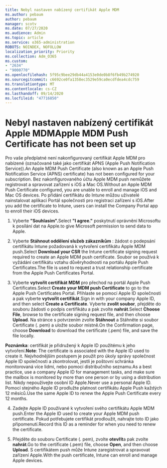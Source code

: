 ```yaml
---
title: Nebyl nastaven nabízený certifikát Apple MDM
ms.author: pebaum
author: pebaum
manager: scotv
ms.date: 07/27/2020
ms.audience: Admin
ms.topic: article
ms.service: o365-administration
ROBOTS: NOINDEX, NOFOLLOW
localization_priority: Priority
ms.collection: Adm_O365
ms.custom:
- "2634"
- "9000770"
ms.openlocfilehash: 5f95c9bee29db44a4153e0de0b8f6fb49b274920
ms.sourcegitcommit: c6692ce0fa1358ec3529e59ca0ecdfdea4cdc759
ms.translationtype: MT
ms.contentlocale: cs-CZ
ms.lasthandoff: 09/14/2020
ms.locfileid: "47716850"
---
```

# <a name="apple-mdm-push-certificate-has-not-been-set-up"></a><span data-ttu-id="b7954-102">Nebyl nastaven nabízený certifikát Apple MDM</span><span class="sxs-lookup"><span data-stu-id="b7954-102">Apple MDM Push Certificate has not been set up</span></span>

<span data-ttu-id="b7954-103">Pro vaše předplatné není nakonfigurovaný certifikát Apple MDM pro nabízené (označované také jako certifikát APNS (Apple Push Notification Service)).</span><span class="sxs-lookup"><span data-stu-id="b7954-103">An Apple MDM Push Certificate (also known as an Apple Push Notification Service (APNS) certificate) has not been configured for your subscription.</span></span> <span data-ttu-id="b7954-104">Bez nakonfigurovaného účtu Apple MDM push nemůžete registrovat a spravovat zařízení s iOS a Mac OS.</span><span class="sxs-lookup"><span data-stu-id="b7954-104">Without an Apple MDM Push Certificate configured, you are unable to enroll and manage iOS and Mac OS devices.</span></span> <span data-ttu-id="b7954-105">Po přidání certifikátu do Intune můžou uživatelé nainstalovat aplikaci Portál společnosti pro registraci zařízení s iOS.</span><span class="sxs-lookup"><span data-stu-id="b7954-105">After you add the certificate to Intune, users can install the Company Portal app to enroll their iOS devices.</span></span>

1. <span data-ttu-id="b7954-106">Vyberte **"Souhlasím".**</span><span class="sxs-lookup"><span data-stu-id="b7954-106">Select **"I agree."**</span></span> <span data-ttu-id="b7954-107">poskytnutí oprávnění Microsoftu k posílání dat na Apple.</span><span class="sxs-lookup"><span data-stu-id="b7954-107">to give Microsoft permission to send data to Apple.</span></span>

2. <span data-ttu-id="b7954-108">Vyberte **Stáhnout oddělení služeb zákazníkům** : žádost o podepsání certifikátu Intune požadovaná k vytvoření certifikátu Apple MDM push.</span><span class="sxs-lookup"><span data-stu-id="b7954-108">Select **Download your CSR** the Intune certificate signing request required to create an Apple MDM push certificate.</span></span> <span data-ttu-id="b7954-109">Soubor se používá k vyžádání certifikátu vztahu důvěryhodnosti na portálu Apple Push Certificates.</span><span class="sxs-lookup"><span data-stu-id="b7954-109">The file is used to request a trust relationship certificate from the Apple Push Certificates Portal.</span></span>

3. <span data-ttu-id="b7954-110">Vyberte **vytvořit certifikát MDM** pro přechod na portál Apple Push Certificates.</span><span class="sxs-lookup"><span data-stu-id="b7954-110">Select **Create your MDM push Certificate** to go to the Apple Push Certificates Portal.</span></span> <span data-ttu-id="b7954-111">Přihlaste se pomocí Apple ID společnosti a pak vyberte **vytvořit certifikát**.</span><span class="sxs-lookup"><span data-stu-id="b7954-111">Sign in with your company Apple ID, and then select **Create a Certificate**.</span></span> <span data-ttu-id="b7954-112">Vyberte **zvolit soubor**, přejděte do souboru žádosti o podpis certifikátu a pak zvolte **nahrát**.</span><span class="sxs-lookup"><span data-stu-id="b7954-112">Select **Choose File**, browse to the certificate signing request file, and then choose **Upload**.</span></span> <span data-ttu-id="b7954-113">Na stránce s potvrzením zvolte **Stáhnout** a Stáhněte si soubor Certificate (. pem) a uložte soubor místně.</span><span class="sxs-lookup"><span data-stu-id="b7954-113">On the Confirmation page, choose **Download** to download the certificate (.pem) file, and save the file locally.</span></span>
 
<span data-ttu-id="b7954-114">**Poznámka**: certifikát je přidružený k Apple ID použitému k jeho vytvoření.</span><span class="sxs-lookup"><span data-stu-id="b7954-114">**Note**: The certificate is associated with the Apple ID used to create it.</span></span> <span data-ttu-id="b7954-115">Nejvhodnějším postupem je použít pro úkoly správy společnost Apple ID společnosti a zkontrolovat, jestli je poštovní schránka monitorovaná více lidmi, nebo pomocí distribučního seznamu.</span><span class="sxs-lookup"><span data-stu-id="b7954-115">As a best practice, use a company Apple ID for management tasks, and make sure the mailbox is monitored by more than one person or by using a distribution list.</span></span> <span data-ttu-id="b7954-116">Nikdy nepoužívejte osobní ID Apple.</span><span class="sxs-lookup"><span data-stu-id="b7954-116">Never use a personal Apple ID.</span></span> <span data-ttu-id="b7954-117">Pomocí stejného Apple ID prodlužte platnost certifikátu Apple Push každých 12 měsíců.</span><span class="sxs-lookup"><span data-stu-id="b7954-117">Use the same Apple ID to renew the Apple Push Certificate every 12 months.</span></span>
 
4. <span data-ttu-id="b7954-118">Zadejte Apple ID používané k vytvoření svého certifikátu Apple MDM push.</span><span class="sxs-lookup"><span data-stu-id="b7954-118">Enter the Apple ID used to create your Apple MDM push certificate.</span></span> <span data-ttu-id="b7954-119">Pokud potřebujete certifikát prodloužit, nahrajte toto ID jako připomenutí.</span><span class="sxs-lookup"><span data-stu-id="b7954-119">Record this ID as a reminder for when you need to renew the certificate.</span></span>

5. <span data-ttu-id="b7954-120">Přejděte do souboru Certificate (. pem), zvolte **otevřít**a pak zvolte **nahrát**.</span><span class="sxs-lookup"><span data-stu-id="b7954-120">Go to the certificate (.pem) file, choose **Open**, and then choose **Upload**.</span></span> <span data-ttu-id="b7954-121">S certifikátem push může Intune zaregistrovat a spravovat zařízení Apple.</span><span class="sxs-lookup"><span data-stu-id="b7954-121">With the push certificate, Intune can enroll and manage Apple devices.</span></span>